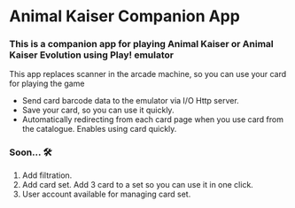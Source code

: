 # Animal Kaiser Companion App

### This is a companion app for playing Animal Kaiser or Animal Kaiser Evolution using Play! emulator

This app replaces scanner in the arcade machine, so you can use your card for playing the game

- Send card barcode data to the emulator via I/O Http server.
- Save your card, so you can use it quickly.
- Automatically redirecting from each card page when you use card from the catalogue. Enables using card quickly.

### Soon... :hammer_and_wrench:
1. Add filtration.
2. Add card set. Add 3 card to a set so you can use it in one click.
3. User account available for managing card set.

